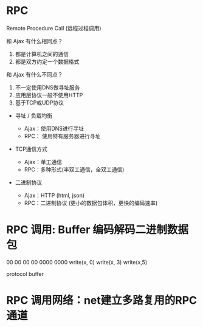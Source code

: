 # RPC
Remote Procedure Call (远程过程调用)

和 Ajax 有什么相同点？
1. 都是计算机之间的通信
2. 都是双方约定一个数据格式

和 Ajax 有什么不同点？
1. 不一定使用DNS做寻址服务
2. 应用层协议一般不使用HTTP
3. 基于TCP或UDP协议

- 寻址 / 负载均衡
  - Ajax：使用DNS进行寻址
  - RPC： 使用特有服务器进行寻址

- TCP通信方式
  - Ajax：单工通信
  - RPC：多种形式(半双工通信，全双工通信)

- 二进制协议
  - Ajax：HTTP (html, json)
  - RPC：二进制协议 (更小的数据包体积，更快的编码速率)

# RPC 调用: Buffer 编码解码二进制数据包
  00 00 00 00 0000 0000
write(x, 0) write(x, 3) write(x,5)

protocol buffer

# RPC 调用网络：net建立多路复用的RPC通道